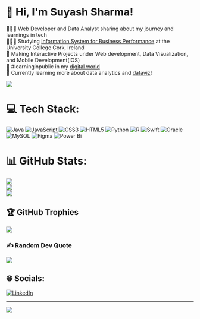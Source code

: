 # 👋 Hi, I'm Suyash Sharma!
👩🏻‍💻 Web Developer and Data Analyst sharing about my journey and learnings in tech<br/>
👩🏻‍🎓 Studying [Information System for Business Performance](https://www.ucc.ie/en/ckl18/) at the University College Cork, Ireland<br/>
🎨 Making Interactive Projects under Web development, Data Visualization, and Mobile Development(iOS)<br/>
🌷 #learninginpublic in my [digital world](https://bold.pro/my/suyash-sharma-240201182740)<br/>
💭 Currently learning more about data analytics and [dataviz](https://pudding.cool/2018/08/pockets/)!<br/>


<!-- GitHub stats from https://github.com/anuraghazra/github-readme-stats -->
![](https://github-readme-stats.vercel.app/api?username=Avani3112&theme=radical&hide_border=false&include_all_commits=true&count_private=true)<br/>


# 💻 Tech Stack:
![Java](https://img.shields.io/badge/java-%23ED8B00.svg?style=for-the-badge&logo=openjdk&logoColor=white) ![JavaScript](https://img.shields.io/badge/javascript-%23323330.svg?style=for-the-badge&logo=javascript&logoColor=%23F7DF1E) ![CSS3](https://img.shields.io/badge/css3-%231572B6.svg?style=for-the-badge&logo=css3&logoColor=white) ![HTML5](https://img.shields.io/badge/html5-%23E34F26.svg?style=for-the-badge&logo=html5&logoColor=white) ![Python](https://img.shields.io/badge/python-3670A0?style=for-the-badge&logo=python&logoColor=ffdd54) ![R](https://img.shields.io/badge/r-%23276DC3.svg?style=for-the-badge&logo=r&logoColor=white) ![Swift](https://img.shields.io/badge/swift-F54A2A?style=for-the-badge&logo=swift&logoColor=white) ![Oracle](https://img.shields.io/badge/Oracle-F80000?style=for-the-badge&logo=oracle&logoColor=white) ![MySQL](https://img.shields.io/badge/mysql-%2300000f.svg?style=for-the-badge&logo=mysql&logoColor=white) ![Figma](https://img.shields.io/badge/figma-%23F24E1E.svg?style=for-the-badge&logo=figma&logoColor=white) ![Power Bi](https://img.shields.io/badge/power_bi-F2C811?style=for-the-badge&logo=powerbi&logoColor=black)

# 📊 GitHub Stats:
![](https://github-readme-stats.vercel.app/api?username=Avani3112&theme=dark&hide_border=false&include_all_commits=false&count_private=false)<br/>
![](https://github-readme-streak-stats.herokuapp.com/?user=Avani3112&theme=dark&hide_border=false)<br/>
![](https://github-readme-stats.vercel.app/api/top-langs/?username=Avani3112&theme=dark&hide_border=false&include_all_commits=false&count_private=false&layout=compact)

## 🏆 GitHub Trophies
![](https://github-profile-trophy.vercel.app/?username=Avani3112&theme=radical&no-frame=true&no-bg=true&margin-w=4)

### ✍️ Random Dev Quote
![](https://quotes-github-readme.vercel.app/api?type=horizontal&theme=radical)


## 🌐 Socials:
[![LinkedIn](https://img.shields.io/badge/LinkedIn-%230077B5.svg?logo=linkedin&logoColor=white)](https://linkedin.com/in/https://www.linkedin.com/in/suyash-sharma-7b74331b1/) 

---
[![](https://visitcount.itsvg.in/api?id=Avani3112&icon=0&color=0)](https://visitcount.itsvg.in)

<!-- Proudly created with GPRM ( https://gprm.itsvg.in ) -->
